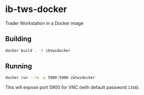 # ib-tws-docker
Trader Workstation in a Docker image

## Building

```sh
docker build . -t ibtwsdocker
```

## Running

```sh
docker run --rm -p 5900:5900 ibtwsdocker
```

This will expose port 5900 for VNC (with default password `1358`).
